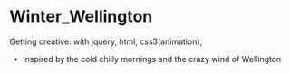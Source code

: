 # Winter_Wellington

Getting creative: with jquery, html, css3(animation), 

- Inspired by the cold chilly mornings and the crazy wind of Wellington 
